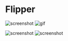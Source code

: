 # Flipper

![screenshot](https://i.imgur.com/jBRoxNz.png)
![gif](https://i.imgur.com/EFliuVQ.gif)

![screenshot](https://i.imgur.com/6hc2K6A.gif)
![screenshot](https://i.imgur.com/szl6OmO.gif)
